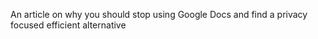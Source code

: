 An article on why you should stop using Google Docs and find a privacy focused efficient alternative
